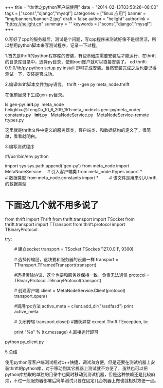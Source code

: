 +++
title = "thrift之python客户端使用"
date = "2014-02-13T03:53:26+08:00"
tags = ["scons","django","mysql"]
categories = ["linux 应用"]
banner = "img/banners/banner-2.jpg"
draft = false
author = "helight"
authorlink = "https://helight.cn"
summary = ""
keywords = ["scons","django","mysql"]
+++

0.写好了cpp的服务器后，测试是个问题，写cpp程序来测试好像不是很灵活，所以想用python脚本来写测试程序，记录一下过程。

1.首先是thrift的python程序库的安装，有些基础库需要安装后才能运行，在thrift的目录库目录中，选择py目录，使用root账户就可以直接安装了。
cd thrift-0.9.0/lib/py
python setup.py install
即可完成安装。当然安装完成之后也要记得测试一下，安装是否成功。

2.编译thrift脚本文件为py语言。
thrift --gen py meta_node.thrift

在但前目录下生成gen-py目录。

ls gen-py/
__init__.py  meta_node
helightxu@TengDa_10_6_209_151:meta_node&gt;ls gen-py/meta_node/
constants.py   __init__.py   MetaNodeService.py   MetaNodeService-remote  ttypes.py

这里就是thrift文件中定义的服务器类，客户端类，和数据结构的定义了，很简单，看看就明白。

3.编写测试程序

#!/usr/bin/env python

import sys
sys.path.append('gen-py')
from meta_node import MetaNodeService     # 引入客户端类
from meta_node.ttypes import *            # 数据类型
from meta_node.constants import *         # 该文件是用来引入thrift的数据类型
# 下面这几个就不用多说了
from thrift import Thrift
from thrift.transport import TSocket
from thrift.transport import TTransport
from thrift.protocol import TBinaryProtocol

try:
<p style="padding-left: 30px;"># 建立socket
transport = TSocket.TSocket('127.0.0.1', 9300)
<p style="padding-left: 30px;"># 选择传输层，这块要和服务器的设置一样
transport = TTransport.TFramedTransport(transport)
<p style="padding-left: 30px;">#选择传输协议，这个也要和服务器保持一致，负责无法通信
protocol = TBinaryProtocol.TBinaryProtocol(transport)
<p style="padding-left: 30px;"># 创建客户端
client = MetaNodeService.Client(protocol)
transport.open()
<p style="padding-left: 30px;">#调用rpc方法
active_meta = client.add_dir("/asdfasd")
print active_meta
<p style="padding-left: 30px;"># 关闭传输
transport.close()
#捕获异常
except Thrift.TException, tx:
<p style="padding-left: 30px;">print "%s" % (tx.message)
4.直接运行即可

python py_client.py

5.总结

使用python写客户端测试相对c++快捷，调试和方便，但是还要在测试机器上安装thrift的python库，对于移动到其它机器上测试就不方便了，虽然也可以把python库抽取的单独的目录中也同时移动到测试机器，但是这种依赖还是比较麻烦，不过一般服务器部署后简单测试只要在固定几台机器上做也就相对方便一点。